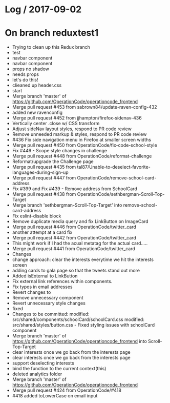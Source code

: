 
Log / 2017-09-02
==================

# On branch reduxtest1
  * Trying to clean up this Redux branch
  * test
  * navbar component
  * navbar component
  * props no shadow
  * needs props
  * let's do this!
  * clieaned up header.css
  * start
  * Merge branch 'master' of https://github.com/OperationCode/operationcode_frontend
  * Merge pull request #453 from sabrown84/update-raven-config-432
  * added new ravenconfig
  * Merge pull request #452 from jjhampton/firefox-sidenav-436
  * Vertically center .close w/ CSS transform
  * Adjust sideNav layout styles, respond to PR code review
  * Remove unneeded markup & styles, respond to PR code review
  * #436 Fix side navigation menu in Firefox at smaller screen widths
  * Merge pull request #450 from OperationCode/fix-code-school-style
  * Fix #449 - Scope style changes in challenge
  * Merge pull request #448 from OperationCode/reformat-challenge
  * Reformat/upgrade the Challenge page
  * Merge pull request #435 from tal87/Unable-to-deselect-favorite-languages-during-sign-up
  * Merge pull request #447 from OperationCode/remove-school-card-address
  * Fix #399 and Fix #439 - Remove address from SchoolCard
  * Merge pull request #438 from OperationCode/sethbergman-Scroll-Top-Target
  * Merge branch 'sethbergman-Scroll-Top-Target' into remove-school-card-address
  * Fix eslint-disable block
  * Remove duplicate media query and fix LinkButton on ImageCard
  * Merge pull request #446 from OperationCode/twitter_card
  * another attempt at a card fix
  * Merge pull request #442 from OperationCode/twitter_card
  * This might work if I had the acual metatag for the actual card.....
  * Merge pull request #441 from OperationCode/twitter_card
  * Changes
  * change approach: clear the interests everytime we hit the interests screen
  * adding cards to gala page so that the tweets stand out more
  * Added isExternal to LinkButton
  * Fix external link references within components.
  * Fix typos in email addresses
  * Revert changes to <SchoolCard>
  * Remove unnecessary component
  * Revert unnecessary style changes
  * fixed
  * Changes to be committed: 	modified:   src/shared/components/schoolCard/schoolCard.css 	modified:   src/shared/styles/button.css  - Fixed styling issues with schoolCard component
  * Merge branch 'master' of https://github.com/OperationCode/operationcode_frontend into Scroll-Top-Target
  * clear interests once we go back from the interests page
  * clear interests once we go back from the interests page
  * support deselecting interests
  * bind the  function to the current context(this)
  * deleted analytics folder
  * Merge branch 'master' of https://github.com/OperationCode/operationcode_frontend
  * Merge pull request #424 from OperationCode/#418
  * #418 added toLowerCase on email input
